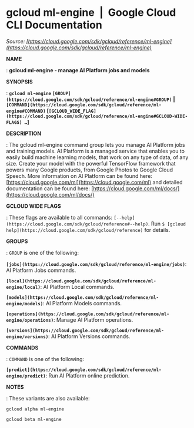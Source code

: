# gcloud ml-engine  |  Google Cloud CLI Documentation

*Source: [https://cloud.google.com/sdk/gcloud/reference/ml-engine](https://cloud.google.com/sdk/gcloud/reference/ml-engine)*

**NAME**

: **gcloud ml-engine - manage AI Platform jobs and models**

**SYNOPSIS**

: **`gcloud ml-engine` `[GROUP](https://cloud.google.com/sdk/gcloud/reference/ml-engine#GROUP)` | `[COMMAND](https://cloud.google.com/sdk/gcloud/reference/ml-engine#COMMAND)` [`[GCLOUD_WIDE_FLAG](https://cloud.google.com/sdk/gcloud/reference/ml-engine#GCLOUD-WIDE-FLAGS) …`]**

**DESCRIPTION**

: The gcloud ml-engine command group lets you manage AI Platform jobs and training
models.
AI Platform is a managed service that enables you to easily build machine
learning models, that work on any type of data, of any size. Create your model
with the powerful TensorFlow framework that powers many Google products, from
Google Photos to Google Cloud Speech.
More information on AI Platform can be found here: [https://cloud.google.com/ml](https://cloud.google.com/ml) and detailed
documentation can be found here: [https://cloud.google.com/ml/docs/](https://cloud.google.com/ml/docs/)

**GCLOUD WIDE FLAGS**

: These flags are available to all commands: `[--help](https://cloud.google.com/sdk/gcloud/reference#--help)`.
Run `$ [gcloud help](https://cloud.google.com/sdk/gcloud/reference)` for details.

**GROUPS**

: ``GROUP`` is one of the following:

**`[jobs](https://cloud.google.com/sdk/gcloud/reference/ml-engine/jobs)`**:
AI Platform Jobs commands.

**`[local](https://cloud.google.com/sdk/gcloud/reference/ml-engine/local)`**:
AI Platform Local commands.

**`[models](https://cloud.google.com/sdk/gcloud/reference/ml-engine/models)`**:
AI Platform Models commands.

**`[operations](https://cloud.google.com/sdk/gcloud/reference/ml-engine/operations)`**:
Manage AI Platform operations.

**`[versions](https://cloud.google.com/sdk/gcloud/reference/ml-engine/versions)`**:
AI Platform Versions commands.

**COMMANDS**

: ``COMMAND`` is one of the following:

**`[predict](https://cloud.google.com/sdk/gcloud/reference/ml-engine/predict)`**:
Run AI Platform online prediction.

**NOTES**

: These variants are also available:

```
gcloud alpha ml-engine
```

```
gcloud beta ml-engine
```